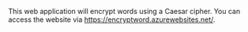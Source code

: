 This web application will encrypt words using a Caesar cipher. You can access the website via https://encryptword.azurewebsites.net/.
